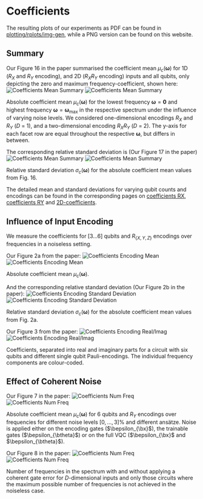 # Coefficients

The resulting plots of our experiments as PDF can be found in [plotting/rplots/img-gen](https://github.com/cirKITers/effect-of-noise-in-qfms/tree/main/plotting/rplots/img-gen), while a PNG version can be found on this website.

## Summary

Our Figure 16 in the paper summarised the coefficient mean $\mu_c(\boldsymbol{\omega})$ for 1D ($R_X$ and $R_Y$ encoding), and 2D ($R_X R_Y$ encoding) inputs and all qubits, only depicting the zero and maximum frequency-coefficient, shown here:
![Coefficients Mean Summary](figures/coeff_abs_mean_light.png#only-light)
![Coefficients Mean Summary](figures/coeff_abs_mean_dark.png#center#only-dark)

Absolute coefficient mean $\mu_c(\boldsymbol{\omega})$ for the lowest frequency $\boldsymbol{\omega}=\boldsymbol{0}$ and highest frequency $\boldsymbol{\omega} = \boldsymbol{\omega}_\text{max}$ in the respective spectrum under the influence of varying noise levels. We considered one-dimensional encodings $R_X$ and $R_Y$ ($D$ = 1), and a two-dimensional encoding $R_X R_Y$ ($D$ = 2). The y-axis for each facet row are equal throughout the respective $\boldsymbol{\omega}$, but differs in between.

The corresponding relative standard deviation is (Our Figure 17 in the paper)
![Coefficients Mean Summary](figures/coeff_abs_sd_light.png#only-light)
![Coefficients Mean Summary](figures/coeff_abs_sd_dark.png#only-dark)

Relative standard deviation $\sigma_c(\boldsymbol{\omega})$ for the absolute coefficient mean values from Fig. 16.

The detailed mean and standard deviations for varying qubit counts and encodings can be found in the corresponding pages on [coefficients RX](coefficients1d_rx.md), [coefficients RY](coefficients_ry.md) and [2D-coefficients](coefficients2d.md).


## Influence of Input Encoding

We measure the coefficients for $[3\dots 6]$ qubits and $R_{\{X, Y, Z\}}$ encodings over frequencies in a noiseless setting.

Our Figure 2a from the paper:
![Coefficients Encoding Mean](figures/coeff_mean_encoding_light.png#only-light)
![Coefficients Encoding Mean](figures/coeff_mean_encoding_dark.png#only-dark)

Absolute coefficient mean $\mu_c(\boldsymbol{\omega})$.


And the corresponding relative standard deviation (Our Figure 2b in the paper):
![Coefficients Encoding Standard Deviation](figures/coeff_sd_encoding_light.png#only-light)
![Coefficients Encoding Standard Deviation](figures/coeff_sd_encoding_dark.png#only-dark)

Relative standard deviation $\sigma_c(\boldsymbol{\omega})$ for the absolute coefficient mean values from Fig. 2a.


Our Figure 3 from the paper:
![Coefficients Encoding Real/Imag](figures/coeff_real_imag_encoding_light.png#only-light)
![Coefficients Encoding Real/Imag](figures/coeff_real_imag_encoding_dark.png#only-dark)

Coefficients, separated into real and imaginary parts for a circuit with six qubits and different single qubit Pauli-encodings. The individual frequency components are colour-coded.


## Effect of Coherent Noise

Our Figure 7 in the paper:
![Coefficients Num Freq](figures/coeff_mean_subsampling_light.png#only-light)
![Coefficients Num Freq](figures/coeff_mean_subsampling_dark.png#only-dark)

Absolute coefficient mean $\mu_c(\boldsymbol{\omega})$ for 6 qubits and $R_Y$ encodings over frequencies for different noise levels $[0,\dots,3]\%$ and different ansätze. Noise is applied either on the encoding gates ($\bepsilon_{\bx}$), the trainable gates ($\bepsilon_{\btheta}$) or on the full VQC ($\bepsilon_{\bx}$ and $\bepsilon_{\btheta}$).


Our Figure 8 in the paper:
![Coefficients Num Freq](figures/n_freqs_light.png#only-light)
![Coefficients Num Freq](figures/n_freqs_dark.png#only-dark)

Number of frequencies in the spectrum with and without applying a coherent gate error for $D$-dimensional inputs and only those circuits where the maximum possible number of frequencies is not achieved in the noiseless case.
